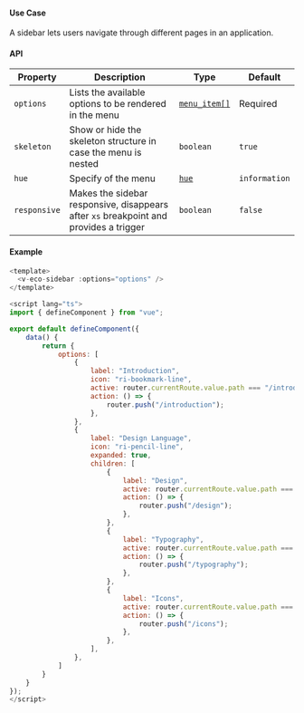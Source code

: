 #### Use Case

A sidebar lets users navigate through different pages in an application.

#### API

| Property     | Description                                                                           | Type                             | Default       |
| ------------ | ------------------------------------------------------------------------------------- | -------------------------------- | ------------- |
| `options`    | Lists the available options to be rendered in the menu                                | [`menu_item[]`](/menu#menu-item) | Required      |
| `skeleton`   | Show or hide the skeleton structure in case the menu is nested                        | `boolean`                        | `true`        |
| `hue`        | Specify of the menu                                                                   | [`hue`](/types#hue)              | `information` |
| `responsive` | Makes the sidebar responsive, disappears after `xs` breakpoint and provides a trigger | `boolean`                        | `false`       |

#### Example

```js
<template>
  <v-eco-sidebar :options="options" />
</template>

<script lang="ts">
import { defineComponent } from "vue";

export default defineComponent({
  	data() {
		return {
			options: [
				{
					label: "Introduction",
					icon: "ri-bookmark-line",
					active: router.currentRoute.value.path === "/introduction",
					action: () => {
						router.push("/introduction");
					},
				},
				{
					label: "Design Language",
					icon: "ri-pencil-line",
					expanded: true,
					children: [
						{
							label: "Design",
							active: router.currentRoute.value.path === "/design",
							action: () => {
								router.push("/design");
							},
						},
						{
							label: "Typography",
							active: router.currentRoute.value.path === "/typography",
							action: () => {
								router.push("/typography");
							},
						},
						{
							label: "Icons",
							active: router.currentRoute.value.path === "/icons",
							action: () => {
								router.push("/icons");
							},
						},
					],
				},
			]
		}
	}
});
</script>
```
